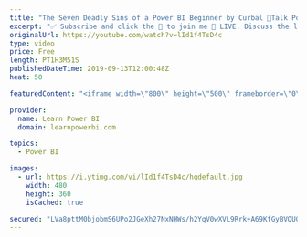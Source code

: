 ```yaml
---
title: "The Seven Deadly Sins of a Power BI Beginner by Curbal 🔴Talk Power BI LIVE (Subscribe & Join)"
excerpt: "✅ Subscribe and click the 🔔 to join me 🔴 LIVE. Discuss the latest in Power BI and ask any Power BI question. 💡 Join the Talk Power BI Insider's Club at http://www.TalkPowerBI.com for special privileges and access   Hello, I am Avi Singh, Microsoft MVP and Power BI Pro! I just love talking about Power"
originalUrl: https://youtube.com/watch?v=lId1f4TsD4c
type: video
price: Free
length: PT1H3M51S
publishedDateTime: 2019-09-13T12:00:48Z
heat: 50

featuredContent: "<iframe width=\"800\" height=\"500\" frameborder=\"0\" src=\"https://www.youtube.com/embed/lId1f4TsD4c\" allow=\"accelerometer; autoplay; encrypted-media; gyroscope; picture-in-picture\" allowfullscreen></iframe>"

provider:
  name: Learn Power BI
  domain: learnpowerbi.com

topics:
  - Power BI

images:
  - url: https://i.ytimg.com/vi/lId1f4TsD4c/hqdefault.jpg
    width: 480
    height: 360
    isCached: true

secured: "LVa8pttM0bjobmS6UPo2JGeXh27NxNHWs/h2YqV0wXVL9Rrk+A69KfGyBVQU0AxWJlgpICssgERGEtBwrQSgrhPdKzo0AhM34I+EIdQoealXOuhr/JGE9aChrV+vufBxJzBo100MK/eJZ2i277u1tMp1TsmrAMoR5VG3SoCItRmNniB4r62Kg7KMXo0OfyMC1glNivuIvGSFE43YA8JTwAbaUN8A9lgKfOkqgZ8bfkWPr41QqAyBnDzsKj75V+BJEwxmhCX6XeGgCK/p+PPyNghhzWs0JkWrA8mw7jFjOFC5mwOSRj4MwrIJmRnUGvxNDIytBXOE26AXXve0HqnwRTiPqe7q/JWvrkKlnF4hwcTuzBhudk8UUvD2u7JwHT6FN8DqHC8an51LBmMyxKpxhfPk8yraWXR1mFSh5K/yPqs=;a8eoSU7UwpK8llOBjpAZkQ=="
---
```


